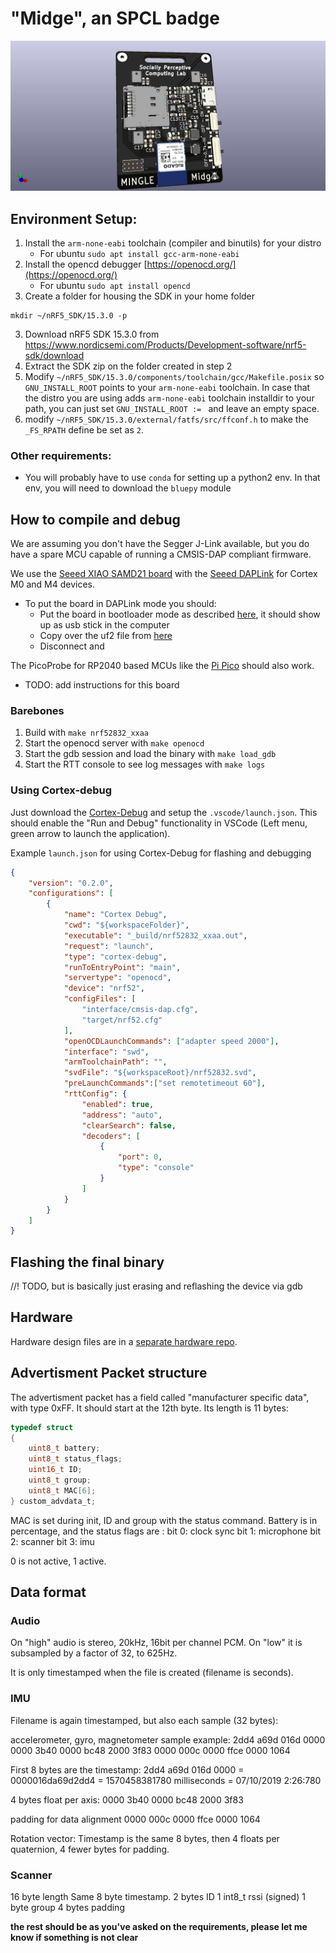# "Midge", an SPCL badge

![The MINGLE MIDGE](https://raw.githubusercontent.com/TUDelft-SPC-Lab/spcl_midge_hardware/master/Media/v2.3.jpg)

## Environment Setup:

1. Install the `arm-none-eabi` toolchain (compiler and binutils) for your distro
    * For ubuntu `sudo apt install gcc-arm-none-eabi`
2. Install the opencd debugger [https://openocd.org/](https://openocd.org/)
    * For ubuntu `sudo apt install opencd`
3. Create a folder for housing the SDK in your home folder


```Shell
mkdir ~/nRF5_SDK/15.3.0 -p
```

3. Download nRF5 SDK 15.3.0 from <https://www.nordicsemi.com/Products/Development-software/nrf5-sdk/download>
4. Extract the SDK zip on the folder created in step 2
5. Modify `~/nRF5_SDK/15.3.0/components/toolchain/gcc/Makefile.posix` so
   `GNU_INSTALL_ROOT` points to your `arm-none-eabi` toolchain. In case that the
   distro you are using adds `arm-none-eabi` toolchain installdir to your path,
   you can just set `GNU_INSTALL_ROOT := ` and leave an empty space.
6. modify `~/nRF5_SDK/15.3.0/external/fatfs/src/ffconf.h` to make the `_FS_RPATH`
   define be set as `2`.

### Other requirements:

- You will probably have to use `conda` for setting up a python2 env. In that
  env, you will need to download the `bluepy` module

## How to compile and debug

We are assuming you don't have the Segger J-Link available, but you do have a
spare MCU capable of running a CMSIS-DAP compliant firmware.

We use the [Seeed XIAO SAMD21 board](https://wiki.seeedstudio.com/Seeeduino-XIAO/) with the [Seeed DAPLink](https://github.com/Seeed-Studio/Seeed_Arduino_DAPLink) for Cortex M0 and M4 devices.
* To put the board in DAPLink mode you should:
   * Put the board in bootloader mode as described [here](https://wiki.seeedstudio.com/Seeeduino-XIAO/#enter-bootloader-mode), it should show up as usb stick in the computer
   * Copy over the uf2 file from [here](http://files.seeedstudio.com/wiki/Seeeduino-XIAO/res/simple_daplink_xiao.uf2)
   * Disconnect and

The PicoProbe for RP2040 based MCUs like the [Pi Pico](https://github.com/raspberrypi/picoprobe/releases/tag/picoprobe-cmsis-v1.02) should also work.
   * TODO: add instructions for this board 

### Barebones

1. Build with `make nrf52832_xxaa`
2. Start the openocd server with `make openocd`
3. Start the gdb session and load the binary with `make load_gdb`
4. Start the RTT console to see log messages with `make logs`

### Using Cortex-debug

Just download the [Cortex-Debug](https://marketplace.visualstudio.com/items?itemName=marus25.cortex-debug)
and setup the `.vscode/launch.json`. This should enable the "Run and Debug"
functionality in VSCode (Left menu, green arrow to launch the application).

Example `launch.json` for using Cortex-Debug for flashing and debugging

```JSON
{
    "version": "0.2.0",
    "configurations": [
        {
            "name": "Cortex Debug",
            "cwd": "${workspaceFolder}",
            "executable": "_build/nrf52832_xxaa.out",
            "request": "launch",
            "type": "cortex-debug",
            "runToEntryPoint": "main",
            "servertype": "openocd",
            "device": "nrf52",
            "configFiles": [
                "interface/cmsis-dap.cfg",
                "target/nrf52.cfg"
            ],
            "openOCDLaunchCommands": ["adapter speed 2000"],
            "interface": "swd",
            "armToolchainPath": "",
            "svdFile": "${workspaceRoot}/nrf52832.svd",
            "preLaunchCommands":["set remotetimeout 60"],
            "rttConfig": {
                "enabled": true,
                "address": "auto",
                "clearSearch": false,
                "decoders": [
                    {
                        "port": 0,
                        "type": "console"
                    }
                ]
            }
        }
    ]
}

```

## Flashing the final binary

//! TODO, but is basically just erasing and reflashing the device via gdb

## Hardware

Hardware design files are in a [separate hardware repo](https://github.com/TUDelft-SPC-Lab/spcl_midge_hardware).

## Advertisment Packet structure

The advertisment packet has a field called "manufacturer specific data", with type 0xFF. It should start at the 12th byte. Its length is 11 bytes:

```C
typedef struct
{
    uint8_t battery;
    uint8_t status_flags;
    uint16_t ID;
    uint8_t group;
    uint8_t MAC[6];
} custom_advdata_t;
```

MAC is set during init, ID and group with the status command.
Battery is in percentage, and the status flags are :
bit 0: clock sync
bit 1: microphone
bit 2: scanner
bit 3: imu

0 is not active, 1 active.

## Data format

### Audio

On "high" audio is stereo, 20kHz, 16bit per channel PCM.
On "low" it is subsampled by a factor of 32, to 625Hz.

It is only timestamped when the file is created (filename is seconds).

### IMU

Filename is again timestamped, but also each sample (32 bytes):

accelerometer, gyro, magnetometer sample example:
2dd4 a69d 016d 0000 0000 3b40 0000 bc48 2000 3f83 0000 000c 0000 ffce 0000 1064

First 8 bytes are the timestamp:
2dd4 a69d 016d 0000   = 0000016da69d2dd4 = 1570458381780 milliseconds = 07/10/2019 2:26:780

4 bytes float per axis:
0000 3b40   0000 bc48   2000 3f83

padding for data alignment
0000 000c 0000 ffce 0000 1064

Rotation vector:
Timestamp is the same 8 bytes, then 4 floats per quaternion, 4 fewer bytes for padding.

### Scanner

16 byte length
Same 8 byte timestamp.
2 bytes ID
1 int8_t rssi (signed)
1 byte group
4 bytes padding


**the rest should be as you've asked on the requirements, please let me know if something is not clear**
